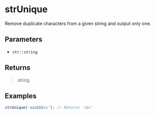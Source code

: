 # strUnique <Badge type="tip" text="JavaScript" /><Badge type="info" text="Dart" />

Remove duplicate characters from a given string and output only one.

## Parameters

- `str::string`

## Returns

> string

## Examples

```javascript
strUnique('aaabbbcc'); // Returns 'abc'
```

